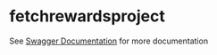 # fetchrewardsproject

See [Swagger Documentation](https://fetchrewardsbe.herokuapp.com/swagger-ui.html#) for more documentation
